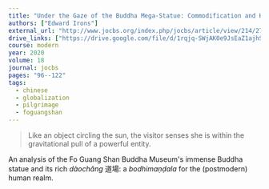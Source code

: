 ```yaml
---
title: "Under the Gaze of the Buddha Mega-Statue: Commodification and Humanistic Buddhism at Fo Guang Shan"
authors: ["Edward Irons"]
external_url: "http://www.jocbs.org/index.php/jocbs/article/view/214/278"
drive_links: ["https://drive.google.com/file/d/1rqjq-SWjAK0e9JsEaZ1ajhSnEHThWm8n/view?usp=drivesdk"]
course: modern
year: 2020
volume: 18
journal: jocbs
pages: "96--122"
tags:
  - chinese
  - globalization
  - pilgrimage
  - foguangshan
---
```


> Like an object circling the sun, the visitor senses she is within the gravitational pull of a powerful entity.

An analysis of the Fo Guang Shan Buddha Museum's immense Buddha statue and its rich *dàochǎng* 道場: a *bodhimaṇḍala* for the (postmodern) human realm.
